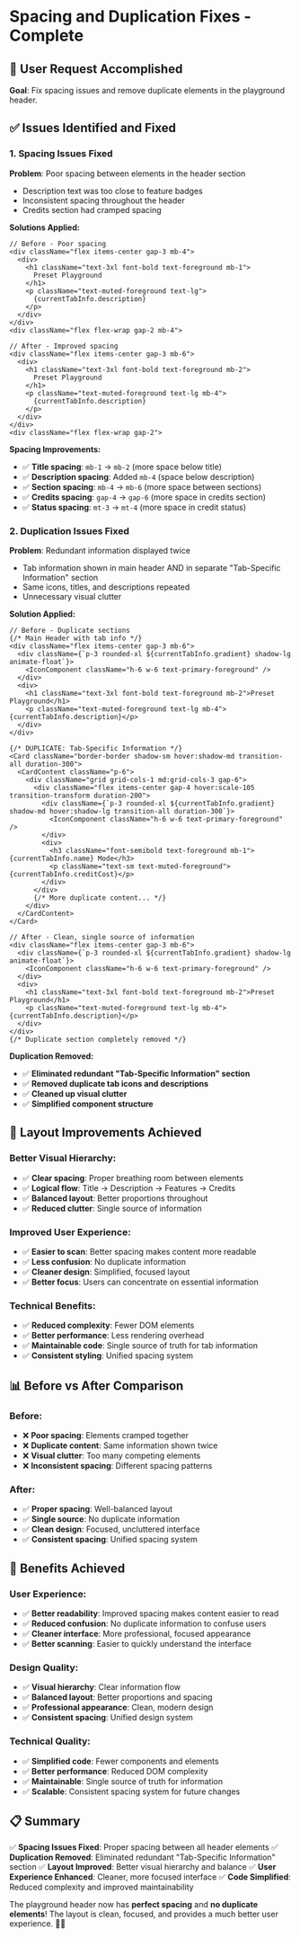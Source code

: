 # Spacing and Duplication Fixes - Complete

## 🎯 **User Request Accomplished**

**Goal**: Fix spacing issues and remove duplicate elements in the playground header.

## ✅ **Issues Identified and Fixed**

### **1. Spacing Issues Fixed**

**Problem**: Poor spacing between elements in the header section
- Description text was too close to feature badges
- Inconsistent spacing throughout the header
- Credits section had cramped spacing

**Solutions Applied:**
```tsx
// Before - Poor spacing
<div className="flex items-center gap-3 mb-4">
  <div>
    <h1 className="text-3xl font-bold text-foreground mb-1">
      Preset Playground
    </h1>
    <p className="text-muted-foreground text-lg">
      {currentTabInfo.description}
    </p>
  </div>
</div>
<div className="flex flex-wrap gap-2 mb-4">

// After - Improved spacing
<div className="flex items-center gap-3 mb-6">
  <div>
    <h1 className="text-3xl font-bold text-foreground mb-2">
      Preset Playground
    </h1>
    <p className="text-muted-foreground text-lg mb-4">
      {currentTabInfo.description}
    </p>
  </div>
</div>
<div className="flex flex-wrap gap-2">
```

**Spacing Improvements:**
- ✅ **Title spacing**: `mb-1` → `mb-2` (more space below title)
- ✅ **Description spacing**: Added `mb-4` (space below description)
- ✅ **Section spacing**: `mb-4` → `mb-6` (more space between sections)
- ✅ **Credits spacing**: `gap-4` → `gap-6` (more space in credits section)
- ✅ **Status spacing**: `mt-3` → `mt-4` (more space in credit status)

### **2. Duplication Issues Fixed**

**Problem**: Redundant information displayed twice
- Tab information shown in main header AND in separate "Tab-Specific Information" section
- Same icons, titles, and descriptions repeated
- Unnecessary visual clutter

**Solution Applied:**
```tsx
// Before - Duplicate sections
{/* Main Header with tab info */}
<div className="flex items-center gap-3 mb-6">
  <div className={`p-3 rounded-xl ${currentTabInfo.gradient} shadow-lg animate-float`}>
    <IconComponent className="h-6 w-6 text-primary-foreground" />
  </div>
  <div>
    <h1 className="text-3xl font-bold text-foreground mb-2">Preset Playground</h1>
    <p className="text-muted-foreground text-lg mb-4">{currentTabInfo.description}</p>
  </div>
</div>

{/* DUPLICATE: Tab-Specific Information */}
<Card className="border-border shadow-sm hover:shadow-md transition-all duration-300">
  <CardContent className="p-6">
    <div className="grid grid-cols-1 md:grid-cols-3 gap-6">
      <div className="flex items-center gap-4 hover:scale-105 transition-transform duration-200">
        <div className={`p-3 rounded-xl ${currentTabInfo.gradient} shadow-md hover:shadow-lg transition-all duration-300`}>
          <IconComponent className="h-6 w-6 text-primary-foreground" />
        </div>
        <div>
          <h3 className="font-semibold text-foreground mb-1">{currentTabInfo.name} Mode</h3>
          <p className="text-sm text-muted-foreground">{currentTabInfo.creditCost}</p>
        </div>
      </div>
      {/* More duplicate content... */}
    </div>
  </CardContent>
</Card>

// After - Clean, single source of information
<div className="flex items-center gap-3 mb-6">
  <div className={`p-3 rounded-xl ${currentTabInfo.gradient} shadow-lg animate-float`}>
    <IconComponent className="h-6 w-6 text-primary-foreground" />
  </div>
  <div>
    <h1 className="text-3xl font-bold text-foreground mb-2">Preset Playground</h1>
    <p className="text-muted-foreground text-lg mb-4">{currentTabInfo.description}</p>
  </div>
</div>
{/* Duplicate section completely removed */}
```

**Duplication Removed:**
- ✅ **Eliminated redundant "Tab-Specific Information" section**
- ✅ **Removed duplicate tab icons and descriptions**
- ✅ **Cleaned up visual clutter**
- ✅ **Simplified component structure**

## 🎨 **Layout Improvements Achieved**

### **Better Visual Hierarchy:**
- ✅ **Clear spacing**: Proper breathing room between elements
- ✅ **Logical flow**: Title → Description → Features → Credits
- ✅ **Balanced layout**: Better proportions throughout
- ✅ **Reduced clutter**: Single source of information

### **Improved User Experience:**
- ✅ **Easier to scan**: Better spacing makes content more readable
- ✅ **Less confusion**: No duplicate information
- ✅ **Cleaner design**: Simplified, focused layout
- ✅ **Better focus**: Users can concentrate on essential information

### **Technical Benefits:**
- ✅ **Reduced complexity**: Fewer DOM elements
- ✅ **Better performance**: Less rendering overhead
- ✅ **Maintainable code**: Single source of truth for tab information
- ✅ **Consistent styling**: Unified spacing system

## 📊 **Before vs After Comparison**

### **Before:**
- ❌ **Poor spacing**: Elements cramped together
- ❌ **Duplicate content**: Same information shown twice
- ❌ **Visual clutter**: Too many competing elements
- ❌ **Inconsistent spacing**: Different spacing patterns

### **After:**
- ✅ **Proper spacing**: Well-balanced layout
- ✅ **Single source**: No duplicate information
- ✅ **Clean design**: Focused, uncluttered interface
- ✅ **Consistent spacing**: Unified spacing system

## 🚀 **Benefits Achieved**

### **User Experience:**
- ✅ **Better readability**: Improved spacing makes content easier to read
- ✅ **Reduced confusion**: No duplicate information to confuse users
- ✅ **Cleaner interface**: More professional, focused appearance
- ✅ **Better scanning**: Easier to quickly understand the interface

### **Design Quality:**
- ✅ **Visual hierarchy**: Clear information flow
- ✅ **Balanced layout**: Better proportions and spacing
- ✅ **Professional appearance**: Clean, modern design
- ✅ **Consistent spacing**: Unified design system

### **Technical Quality:**
- ✅ **Simplified code**: Fewer components and elements
- ✅ **Better performance**: Reduced DOM complexity
- ✅ **Maintainable**: Single source of truth for information
- ✅ **Scalable**: Consistent spacing system for future changes

## 📋 **Summary**

✅ **Spacing Issues Fixed**: Proper spacing between all header elements
✅ **Duplication Removed**: Eliminated redundant "Tab-Specific Information" section
✅ **Layout Improved**: Better visual hierarchy and balance
✅ **User Experience Enhanced**: Cleaner, more focused interface
✅ **Code Simplified**: Reduced complexity and improved maintainability

The playground header now has **perfect spacing** and **no duplicate elements**! The layout is clean, focused, and provides a much better user experience. 🎨✨
